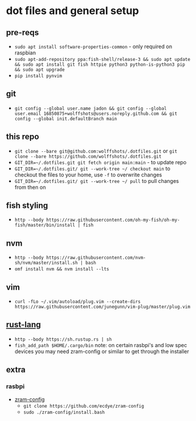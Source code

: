 # dot files and general setup

## pre-reqs
- `sudo apt install software-properties-common` - only required on raspbian
- `sudo apt-add-repository ppa:fish-shell/release-3 && sudo apt update && sudo apt install git fish httpie python3 python-is-python3 pip && sudo apt upgrade`
- `pip install pynvim`

## git
- `git config --global user.name jadon && git config --global user.email 16850875+wolffshots@users.noreply.github.com && git config --global init.defaultBranch main`

## this repo
- `git clone --bare git@github.com:wolffshots/.dotfiles.git` or `git clone --bare https://github.com/wolffshots/.dotfiles.git`
- `GIT_DIR=~/.dotfiles.git git fetch origin main:main` - to update repo
- `GIT_DIR=~/.dotfiles.git/ git --work-tree ~/ checkout main` to checkout the files to your home, use `-f` to overwrite changes
- `GIT_DIR=~/.dotfiles.git/ git --work-tree ~/ pull` to pull changes from then on

## fish styling
- `http --body https://raw.githubusercontent.com/oh-my-fish/oh-my-fish/master/bin/install | fish`

## nvm
- `http --body https://raw.githubusercontent.com/nvm-sh/nvm/master/install.sh | bash`
- `omf install nvm && nvm install --lts`

## vim
- `curl -fLo ~/.vim/autoload/plug.vim --create-dirs https://raw.githubusercontent.com/junegunn/vim-plug/master/plug.vim`

## [rust-lang](https://www.rust-lang.org/learn/get-started)
- `http --body https://sh.rustup.rs | sh`
- `fish_add_path $HOME/.cargo/bin`
note: on certain rasbpi's and low spec devices you may need zram-config or similar to get through the installer

## extra
### rasbpi
- [zram-config](https://github.com/ecdye/zram-config) 
    - `git clone https://github.com/ecdye/zram-config`
    - `sudo ./zram-config/install.bash` 

